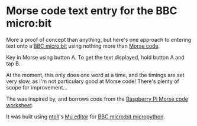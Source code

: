 # Morse code text entry for the BBC micro:bit

More a proof of concept than anything, but here's one approach to entering text onto a [BBC micro:bit](https://www.microbit.co.uk/) using nothing more than [Morse code](https://en.wikipedia.org/wiki/Morse_code).

Key in Morse using button A. To get the text displayed, hold button A and tap B.

At the moment, this only does one word at a time, and the timings are set very slow, as I'm not particulary good at Morse code! There's plenty of scope for improvement...

The was inspired by, and borrows code from the [Raspberry Pi Morse code worksheet](https://www.raspberrypi.org/learning/morse-code-virtual-radio/worksheet/).

It was built using [ntoll](https://github.com/ntoll)'s [Mu editor](https://github.com/ntoll/mu) for [BBC micro:bit micropython](https://microbit-micropython.readthedocs.org/en/latest/).


